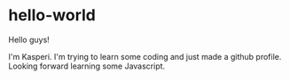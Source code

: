 # hello-world

Hello guys!

I'm Kasperi. I'm trying to learn some coding and just made a github profile. Looking forward learning some Javascript.





